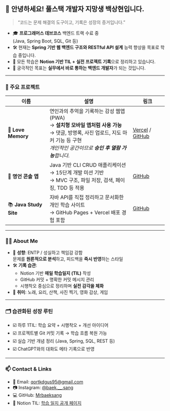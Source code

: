 ## 👋 안녕하세요! 풀스택 개발자 지망생 **백상현**입니다.

> “코드는 문제 해결의 도구이고, 기록은 성장의 증거입니다.”

- 🎓 **프로그래머스 데브코스** 백엔드 트랙 수료 중  
  (Java, Spring Boot, SQL, Git 등)
- 🛠 현재는 **Spring 기반 웹 백엔드 구조와 RESTful API 설계** 능력 향상을 목표로 학습 중입니다.
- 🧭 모든 학습은 **Notion 기반 TIL + 실전 프로젝트 기록**으로 정리하고 있습니다.
- 🎯 궁극적인 목표는 **실무에서 바로 통하는 백엔드 개발자**가 되는 것입니다.

---

### 💼 주요 프로젝트

| 이름 | 설명 | 링크 |
|------|------|------|
| 💖 **Love Memory** | 연인과의 추억을 기록하는 감성 웹앱 (PWA) <br> → **설치형 모바일 앱처럼 사용 가능** <br> → 댓글, 방명록, 사진 업로드, 지도 마커 기능 등 구현 <br> _개인적인 공간이므로 **승인 후 열람 가능**합니다._ | [Vercel](https://love-memory-page.vercel.app) / [GitHub](https://github.com/Mrbaeksang/love-memory-page) |
| 📝 **명언 콘솔 앱** | Java 기반 CLI CRUD 애플리케이션 <br> → 15단계 개발 미션 기반 <br> → MVC 구조, 파일 저장, 검색, 페이징, TDD 등 적용 | [GitHub](https://github.com/Mrbaeksang/p-14009-mission-1) |
| 📚 **Java Study Site** | 자바 API를 직접 정리하고 문서화한 개인 학습 사이트 <br> → GitHub Pages + Vercel 배포 경험 포함 | [GitHub](https://github.com/Mrbaeksang/java-study-site) |

---

### 🧑‍💻 About Me

- 🧠 **성향**: ENTP / 성실하고 책임감 강함  
  문제를 **원론적으로 분석**하고, 피드백을 **즉시 반영**하는 스타일  
- 🛠 **기록 습관**:  
  - Notion 기반 **매일 학습일지 (TIL)** 작성  
  - GitHub 커밋 + 명확한 커밋 메시지 관리  
  - 시행착오 중심으로 정리하며 **실전 감각을 체화**
- 🎵 **취미**: 노래, 요리, 산책, 사진 찍기, 영화 감상, 게임

---

### 🗂️ 습관화된 성장 루틴

- ☑️ 하루 1TIL: 학습 요약 + 시행착오 + 개선 아이디어
- ☑️ 프로젝트별 Git 커밋 기록 → 학습 흐름 복원 가능
- ☑️ 실습 기반 개념 정리 (Java, Spring, SQL, REST 등)
- ☑️ ChatGPT와의 대화도 메타 기록으로 반영

---

### 📫 Contact & Links

- 💌 Email: [qortkdgus95@gmail.com](mailto:qortkdgus95@gmail.com)
- 📷 Instagram: [@baek.__.sang](https://www.instagram.com/baek.__.sang/)
- 💻 GitHub: [Mrbaeksang](https://github.com/Mrbaeksang)
- 📒 Notion TIL: [학습 일지 공개 페이지](https://www.notion.so/1fe588f1652680c98274f51aa717d73f?v=1fe588f165268040b9f1000c9a46a9a9&pvs=4)
